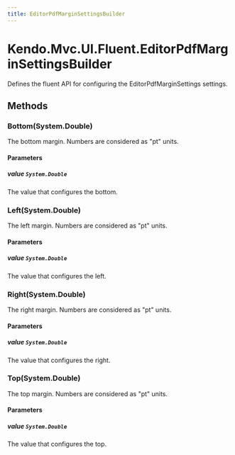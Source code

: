 ```yaml
---
title: EditorPdfMarginSettingsBuilder
---
```


# Kendo.Mvc.UI.Fluent.EditorPdfMarginSettingsBuilder
Defines the fluent API for configuring the EditorPdfMarginSettings settings.




## Methods


### Bottom(System.Double)
The bottom margin. Numbers are considered as "pt" units.


#### Parameters

##### value `System.Double`
The value that configures the bottom.





### Left(System.Double)
The left margin. Numbers are considered as "pt" units.


#### Parameters

##### value `System.Double`
The value that configures the left.





### Right(System.Double)
The right margin. Numbers are considered as "pt" units.


#### Parameters

##### value `System.Double`
The value that configures the right.





### Top(System.Double)
The top margin. Numbers are considered as "pt" units.


#### Parameters

##### value `System.Double`
The value that configures the top.






